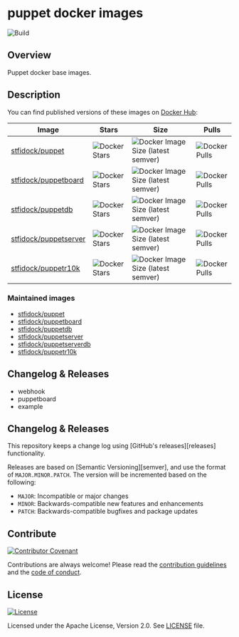 # puppet docker images

![Build](https://github.com/stfidock/docker_puppet/actions/workflows/build.yml/badge.svg)

## Overview

Puppet docker base images.

## Description

You can find published versions of these images on [Docker Hub](https://hub.docker.com/r/stfidock):

| Image | Stars | Size | Pulls |
| ----- | ----- | ---- | ----- |
| [stfidock/puppet](https://hub.docker.com/r/stfidock/puppet) | ![Docker Stars](https://img.shields.io/docker/stars/stfidock/puppet) | ![Docker Image Size (latest semver)](https://img.shields.io/docker/image-size/stfidock/puppet) | ![Docker Pulls](https://img.shields.io/docker/pulls/stfidock/puppet) |
| [stfidock/puppetboard](https://hub.docker.com/r/stfidock/puppetboard) | ![Docker Stars](https://img.shields.io/docker/stars/stfidock/puppetboard) | ![Docker Image Size (latest semver)](https://img.shields.io/docker/image-size/stfidock/puppetboard) | ![Docker Pulls](https://img.shields.io/docker/pulls/stfidock/puppetboard) |
| [stfidock/puppetdb](https://hub.docker.com/r/stfidock/puppetdb) | ![Docker Stars](https://img.shields.io/docker/stars/stfidock/puppetdb) | ![Docker Image Size (latest semver)](https://img.shields.io/docker/image-size/stfidock/puppetdb) | ![Docker Pulls](https://img.shields.io/docker/pulls/stfidock/puppetdb) |
| [stfidock/puppetserver](https://hub.docker.com/r/stfidock/puppetserver) | ![Docker Stars](https://img.shields.io/docker/stars/stfidock/puppetserver) | ![Docker Image Size (latest semver)](https://img.shields.io/docker/image-size/stfidock/puppetserver) | ![Docker Pulls](https://img.shields.io/docker/pulls/stfidock/puppetserver) |
| [stfidock/puppetr10k](https://hub.docker.com/r/stfidock/puppetr10k) | ![Docker Stars](https://img.shields.io/docker/stars/stfidock/puppetr10k) | ![Docker Image Size (latest semver)](https://img.shields.io/docker/image-size/stfidock/puppetr10k) | ![Docker Pulls](https://img.shields.io/docker/pulls/stfidock/puppetr10k) |

### Maintained images

* [stfidock/puppet](https://hub.docker.com/r/stfidock/puppet)
* [stfidock/puppetboard](https://hub.docker.com/r/stfidock/puppetboard)
* [stfidock/puppetdb](https://hub.docker.com/r/stfidock/puppetdb)
* [stfidock/puppetserver](https://hub.docker.com/r/stfidock/puppetserver)
* [stfidock/puppetserverdb](https://hub.docker.com/r/stfidock/puppetserverdb)
* [stfidock/puppetr10k](https://hub.docker.com/r/stfidock/puppetr10k)

## Changelog & Releases

- webhook
- puppetboard
- example

## Changelog & Releases

This repository keeps a change log using [GitHub's releases][releases]
functionality.

Releases are based on [Semantic Versioning][semver], and use the format
of `MAJOR.MINOR.PATCH`. The version will be incremented
based on the following:

* `MAJOR`: Incompatible or major changes
* `MINOR`: Backwards-compatible new features and enhancements
* `PATCH`: Backwards-compatible bugfixes and package updates

## Contribute

[![Contributor Covenant](https://img.shields.io/badge/Contributor%20Covenant-2.1-4baaaa.svg)](.github/CODE_OF_CONDUCT.md)

Contributions are always welcome! Please read the [contribution guidelines](.github/CONTRIBUTING.md) and the [code of conduct](.github/CODE_OF_CONDUCT.md).

## License

[![License](https://img.shields.io/badge/License-Apache%202.0-blue.svg)](https://opensource.org/licenses/Apache-2.0)

Licensed under the Apache License, Version 2.0.
See [LICENSE](LICENSE) file.
